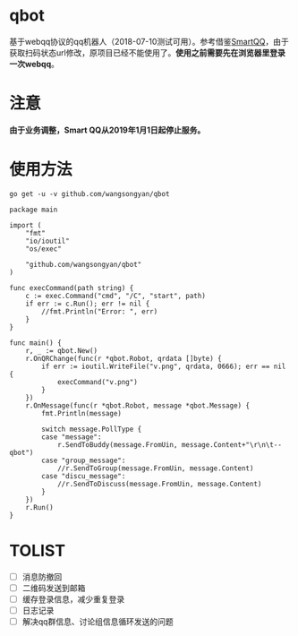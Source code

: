 # qbot
基于webqq协议的qq机器人（2018-07-10测试可用）。参考借鉴[SmartQQ](https://github.com/JamesWone/SmartQQ)，由于获取扫码状态url修改，原项目已经不能使用了。**使用之前需要先在浏览器里登录一次webqq**。

# 注意
**由于业务调整，Smart QQ从2019年1月1日起停止服务。**

# 使用方法
```
go get -u -v github.com/wangsongyan/qbot
```
```
package main

import (
	"fmt"
	"io/ioutil"
	"os/exec"

	"github.com/wangsongyan/qbot"
)

func execCommand(path string) {
	c := exec.Command("cmd", "/C", "start", path)
	if err := c.Run(); err != nil {
		//fmt.Println("Error: ", err)
	}
}

func main() {
	r, _ := qbot.New()
	r.OnQRChange(func(r *qbot.Robot, qrdata []byte) {
		if err := ioutil.WriteFile("v.png", qrdata, 0666); err == nil {
			execCommand("v.png")
		}
	})
	r.OnMessage(func(r *qbot.Robot, message *qbot.Message) {
		fmt.Println(message)

		switch message.PollType {
		case "message":
			r.SendToBuddy(message.FromUin, message.Content+"\r\n\t--qbot")
		case "group_message":
			//r.SendToGroup(message.FromUin, message.Content)
		case "discu_message":
			//r.SendToDiscuss(message.FromUin, message.Content)
		}
	})
	r.Run()
}

```
# TOLIST
- [ ] 消息防撤回
- [ ] 二维码发送到邮箱
- [ ] 缓存登录信息，减少重复登录
- [ ] 日志记录
- [ ] 解决qq群信息、讨论组信息循环发送的问题
